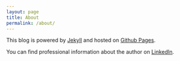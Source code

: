 ```yaml
---
layout: page
title: About
permalink: /about/
---
```


This blog is powered by [Jekyll](https://jekyllrb.com/) and hosted on [Github Pages](https://pages.github.com/).

You can find professional information about the author on [LinkedIn](https://www.linkedin.com/in/igorferst).
